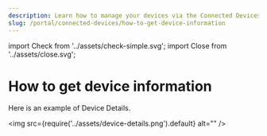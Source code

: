 ```yaml
---
description: Learn how to manage your devices via the Connected Devices page in the emnify Portal
slug: /portal/connected-devices/how-to-get-device-information
---
```


import Check from '../assets/check-simple.svg';
import Close from '../assets/close.svg';

# How to get device information
Here is an example of Device Details.

<img
  src={require('../assets/device-details.png').default}
  alt=""
/>
